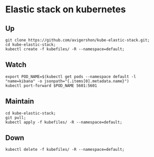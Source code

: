 # Elastic stack on kubernetes


## Up

```
git clone https://github.com/avigershon/kube-elastic-stack.git;
cd kube-elastic-stack;
kubectl create -f kubefiles/ -R --namespace=default;

```

## Watch

```
export POD_NAME=$(kubectl get pods --namespace default -l "name=kibana" -o jsonpath="{.items[0].metadata.name}")
kubectl port-forward $POD_NAME 5601:5601

```


## Maintain

```
cd kube-elastic-stack;
git pull;
kubectl apply -f kubefiles/ -R --namespace=default;

```

## Down

```
kubectl delete -f kubefiles/ -R --namespace=default;

```


